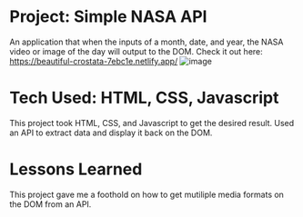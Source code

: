 # Project: Simple NASA API

An application that when the inputs of a month, date, and year, the NASA video or image of the day will output to the DOM. 
Check it out here: https://beautiful-crostata-7ebc1e.netlify.app/
![image](https://user-images.githubusercontent.com/112406976/196282487-f1ccfef2-afd6-4803-bc7a-b1f8e8493ec1.png)
# Tech Used: HTML, CSS, Javascript 
This project took HTML, CSS, and Javascript to get the desired result. Used an API to extract data
and display it back on the DOM.
# Lessons Learned
This project gave me a foothold on how to get mutiliple media formats on the DOM from an API. 
